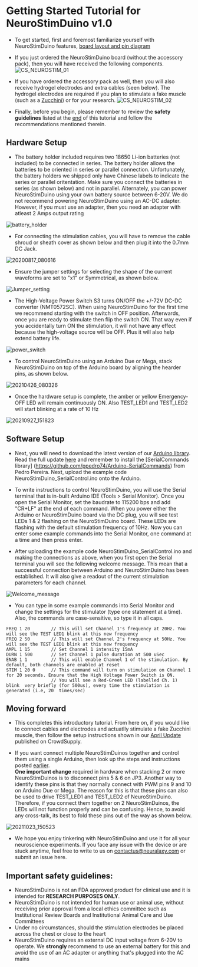 # Getting Started Tutorial for NeuroStimDuino v1.0
* To get started, first and foremost familiarize yourself with NeuroStimDuino features, [board layout and pin diagram](https://www.crowdsupply.com/neuralaxy/neurostimduino)

* If you just ordered the NeuroStimDuino board (without the accessory pack), then you will have received the following components.  
![CS_NEUROSTIM_01](https://user-images.githubusercontent.com/80208904/139623705-254dc788-df37-42cd-ad99-0f92750ce4e5.png)

* If you have ordered the accessory pack as well, then you will also receive hydrogel electrodes and extra cables (seen below). The hydrogel electrodes are required if you plan to stimulate a fake muscle (such as a [Zucchini](https://www.crowdsupply.com/neuralaxy/neurostimduino/updates/tips-on-electrode-placement)) or for your research.
![CS_NEUROSTIM_02](https://user-images.githubusercontent.com/80208904/139623724-8c97063e-d2cb-42e4-9db0-988889267173.png)

* Finally, before you begin, please remember to review the **safety guidelines** listed at the [end](https://github.com/neuralaxy/NeuroStimDuino/blob/main/README.md#important-safety-guidelines) of this tutorial and follow the recommendations mentioned therein.  

## Hardware Setup
* The battery holder included requires two 18650 Li-ion batteries (not included) to be connected in series. The battery holder allows the batteries to be oriented in series or parallel connection. Unfortunately, the battery holders we shipped only have Chinese labels to indicate the series or parallel oritentation. Make sure you connect the batteries in series (as shown below) and not in parallel. Alternately, you can power NeuroStimDuino using your own battery source between 6-20V. We do not recommend powering NeuroStimDuino using an AC-DC adapter. However, if you must use an adapter, then you need an adapter with atleast 2 Amps output rating

![battery_holder](https://user-images.githubusercontent.com/80208904/139629701-303a772e-c762-4384-8296-19b42c08dd85.jpg)

* For connecting the stimulation cables, you will have to remove the cable shroud or sheath cover as shown below and then plug it into the 0.7mm DC Jack.

![20200817_080616](https://user-images.githubusercontent.com/80208904/139632181-44e05390-6c77-4859-948c-c67302b4d6e7.jpg)

* Ensure the jumper settings for selecting the shape of the current waveforms are set to "x1" or Symmetrical, as shown below. 

![Jumper_setting](https://user-images.githubusercontent.com/80208904/139680237-4bc0fdc4-0f7b-4856-a3ff-84fe2959e0a4.jpg)

* The High-Voltage Power Switch S3 turns ON/OFF the +/-72V DC-DC converter (NMT0572SC). When using NeuroStimDuino for the first time we recommend starting with the switch in OFF position. Afterwards, once you are ready to stimulate then flip the switch ON. That way even if you accidentally turn ON the stimulation, it will not have any effect because the high-voltage source will be OFF. Plus it will also help extend battery life. 

![power_switch](https://user-images.githubusercontent.com/80208904/139684900-5c1c3573-6c94-4e15-9f8a-692e6af69ae4.png)

* To control NeuroStimDuino using an Arduino Due or Mega, stack NeuroStimDuino on top of the Arduino board by aligning the hearder pins, as shown below.

![20210426_080326](https://user-images.githubusercontent.com/80208904/139623995-dda8e7de-36c7-4d57-898c-be94603645a9.jpg)

* Once the hardware setup is complete, the amber or yellow Emergency-OFF LED will remain continuously ON. Also TEST_LED1 and TEST_LED2 will start blinking at a rate of 10 Hz

![20210927_151823](https://user-images.githubusercontent.com/80208904/139687809-0c590ef5-987f-4c82-96e6-ba40544af32c.jpg)


## Software Setup
* Next, you will need to download the latest version of our [Arduino library](https://github.com/neuralaxy/NeuroStimDuino/tree/main/Software/NeuroStimDuino). Read the full update [here](https://www.crowdsupply.com/neuralaxy/neurostimduino/updates/arduino-library-released) and remember to install the [SerialCommands library] (https://github.com/ppedro74/Arduino-SerialCommands) from Pedro Pereira. Next, upload the example code NeuroStimDuino_SerialControl.ino onto the Arduino.  

* To write instructions to control NeuroStimDuino, you will use the Serial terminal that is in-built Arduino IDE (Tools > Serial Monitor). Once you open the Serial Monitor, set the baudrate to 115200 bps and add "CR+LF" at the end of each command. When you power either the Arduino or NeuroStimDuino board via the DC plug, you will see test LEDs 1 & 2 flashing on the NeuroStimDuino board. These LEDs are flashing with the default stimulation frequency of 10Hz. Now you can enter some example commands into the Serial Monitor, one command at a time and then press enter.

* After uploading the example code NeuroStimDuino_SerialControl.ino and making the connections as above, when you first open the Serial terminal you will see the following welcome message. This mean that a successful connection between Arduino and NeuroStimDuino has been established. It will also give a readout of the current stimulation parameters for each channel. 

![Welcome_message](https://user-images.githubusercontent.com/80208904/142420135-adf1695d-dc7a-4a32-b45f-c45c8de938a6.png)

* You can type in some example commands into Serial Monitor and change the settings for the stimulator (type one statement at a time). Also, the commands are case-sensitive, so type it in all caps. 
```
FREQ 1 20        // This will set Channel 1's frequency at 20Hz. You will see the TEST LED1 blink at this new frequency
FREQ 2 50        // This will set Channel 2's frequency at 50Hz. You will see the TEST LED1 blink at this new frequency
AMPL 1 15        // Set Channel 1 intensity 15mA
DURN 1 500       // Set Channel 1 pulse duration at 500 uSec
ENAB 1 1         // This will enable Channel 1 of the stimulation. By default, both channels are enabled at reset
STIM 1 20 0      // This command will turn on stimulation on Channel 1 for 20 seconds. Ensure that the High Voltage Power Switch is ON. 
                 // You will see a Red-Green LED (labelled Ch. 1) blink  very briefly (for 500us), every time the stimulation is generated (i.e, 20  times/sec)
```

## Moving forward

* This completes this introductory tutorial. From here on, if you would like to connect cables and electrodes and actuatlly stimulate a fake Zucchini muscle, then follow the setup instructions shown in our [April Update](https://www.crowdsupply.com/neuralaxy/neurostimduino/updates/tips-on-electrode-placement) published on CrowdSupply. 

* If you want connect multiple NeuroStimDuinos together and control them using a single Arduino, then look up the steps and instructions posted [earlier](https://www.crowdsupply.com/neuralaxy/neurostimduino/updates/controlling-multiple-neurostimduinos-on-a-single-i2c-bus). 
<br />**One important change** required in hardware when stacking 2 or more NeuroStimDuinos is to disconnect pins 5 & 6 on JP3. Another way to identify these pins is that they normally connect with PWM pins 9 and 10 on Arduino Due or Mega. The reason for this is that these pins can also be used to drive TEST_LED1 and TEST_LED2 of NeuroStimDuino. Therefore, if you connect them together on 2 NeuroStimDuinos, the LEDs will not function properly and can be confusing. Hence, to avoid any cross-talk, its best to fold these pins out of the way as shown below.

![20211023_150523](https://user-images.githubusercontent.com/80208904/139626983-ed9ccd4f-f83d-4f08-85e3-67781891e534.jpg)


* We hope you enjoy tinkering with NeuroStimDuino and use it for all your neuroscience experiments. If you face any issue with the device or are stuck anytime, feel free to write to us on contactus@neuralaxy.com or submit an issue here. 

## Important safety guidelines:
* NeuroStimDuino is not an FDA approved product for clinical use and it is intended for **RESEARCH PURPOSES ONLY**. 
* NeuroStimDuino is not intended for human use or animal use, without receiving prior approval from a local ethics committee such as Institutional Review Boards and Institutional Animal Care and Use Committees  
* Under no circumstances, should the stimulation electrodes be placed across the chest or close to the heart
* NeuroStimDuino requires an external DC input voltage from 6-20V to operate. We **strongly** recommend to use an external battery for this and avoid the use of an AC adapter or anything that's plugged into the AC mains

